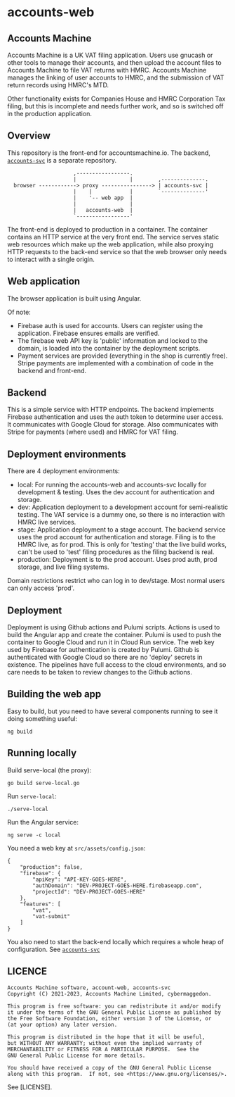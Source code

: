 
# accounts-web

## Accounts Machine

Accounts Machine is a UK VAT filing application.  Users use gnucash
or other tools to manage their accounts, and then upload the account
files to Accounts Machine to file VAT returns with HMRC.  Accounts
Machine manages the linking of user accounts to HMRC, and the submission
of VAT return records using HMRC's MTD.

Other functionality exists for Companies House and HMRC Corporation Tax
filing, but this is incomplete and needs further work, and so is
switched off in the production application.

## Overview

This repository is the front-end for accountsmachine.io.  The backend,
[`accounts-svc`](https://github.com/accountsmachine/accounts-svc)
is a separate repository.


```
                     ,-----------------.
                     |                 |        ,--------------.
  browser ------------> proxy ----------------> | accounts-svc |
                     |    |            |        `--------------'
                     |    '-- web app  |
                     |                 |
                     |   accounts-web  |
                     `-----------------'
```

The front-end is deployed to production in a container.  The container
contains an HTTP service at the very front end.  The service serves
static web resources which make up the web application, while also proxying
HTTP requests to the back-end service so that the web browser only needs to
interact with a single origin.

## Web application

The browser application is built using Angular.

Of note:
- Firebase auth is used for accounts.  Users can register using the
  application.  Firebase ensures emails are verified.
- The firebase web API key is 'public' information and locked to the domain,
  is loaded into the container by the deployment scripts.
- Payment services are provided (everything in the shop is currently free).
  Stripe payments are implemented with a combination of code in the backend
  and front-end.

## Backend

This is a simple service with HTTP endpoints.  The backend implements
Firebase authentication and uses the auth token to determine user
access.  It communicates with Google Cloud for storage.  Also communicates
with Stripe for payments (where used) and HMRC for VAT filing.

## Deployment environments

There are 4 deployment environments:
- local: For running the accounts-web and accounts-svc locally
  for development & testing.  Uses the dev account for authentication and
  storage.
- dev: Application deployment to a development account for semi-realistic
  testing.  The VAT service is a dummy one, so there is no interaction with
  HMRC live services.
- stage: Application deployment to a stage account.  The backend service
  uses the prod account for authentication and storage.  Filing is to the
  HMRC live, as for prod.  This is only for 'testing' that the live build
  works, can't be used to 'test' filing procedures as the filing backend
  is real.
- production: Deployment is to the prod account.  Uses prod auth, prod
  storage, and live filing systems.

Domain restrictions restrict who can log in to dev/stage.  Most normal
users can only access 'prod'.

## Deployment

Deployment is using Github actions and Pulumi scripts.
Actions is used to build the Angular app and create the container.
Pulumi is used to push the container to Google Cloud and run it in
Cloud Run service.  The web key used by Firebase for authentication
is created by Pulumi.  Github is authenticated with Google Cloud so there
are no 'deploy' secrets in existence.  The pipelines have full access to
the cloud environments, and so care needs to be taken to review changes
to the Github actions.

## Building the web app

Easy to build, but you need to have several components running to
see it doing something useful:
```
ng build
```

## Running locally

Build serve-local (the proxy):
```
go build serve-local.go
```

Run `serve-local`:
```
./serve-local
```

Run the Angular service:
```
ng serve -c local
```

You need a web key at `src/assets/config.json`:
```
{
    "production": false,
    "firebase": {
        "apiKey": "API-KEY-GOES-HERE",
        "authDomain": "DEV-PROJECT-GOES-HERE.firebaseapp.com",
        "projectId": "DEV-PROJECT-GOES-HERE"
    },
    "features": [
        "vat",
        "vat-submit"
    ]
}
```

You also need to start the back-end locally which requires a whole heap
of configuration.  See
[`accounts-svc`](https://github.com/accountsmachine/accounts-svc)

## LICENCE

    Accounts Machine software, account-web, accounts-svc
    Copyright (C) 2021-2023, Accounts Machine Limited, cybermaggedon.

    This program is free software: you can redistribute it and/or modify
    it under the terms of the GNU General Public License as published by
    the Free Software Foundation, either version 3 of the License, or
    (at your option) any later version.

    This program is distributed in the hope that it will be useful,
    but WITHOUT ANY WARRANTY; without even the implied warranty of
    MERCHANTABILITY or FITNESS FOR A PARTICULAR PURPOSE.  See the
    GNU General Public License for more details.

    You should have received a copy of the GNU General Public License
    along with this program.  If not, see <https://www.gnu.org/licenses/>.

See [LICENSE].
